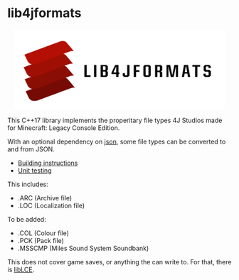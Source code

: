 # lib4jformats

<p align="center">
  <a href="https://github.com/boreals-back-again/lib4jformats">
    <picture>
      <source srcset="./docs/logo/l4jf-dark.png" media="(prefers-color-scheme: dark)">
      <img src="./docs/logo/l4jf-light.png" alt="lib4jformats logo" height="180px" />
    </picture>
  </a>
</p>

This C++17 library implements the properitary file types 4J Studios made for Minecraft: Legacy Console Edition. 

With an optional dependency on [json](https://github.com/nlohmann/json), some file types can be converted to and from JSON.

- [Building instructions](docs/build.md)
- [Unit testing](docs/tests.md)

This includes:
- .ARC (Archive file)
- .LOC (Localization file)

To be added:
- .COL (Colour file)
- .PCK (Pack file)
- .MSSCMP (Miles Sound System Soundbank)

This does not cover game saves, or anything the can write to.
For that, there is [libLCE](https://github.com/DexrnZacAtack/libLCE).
